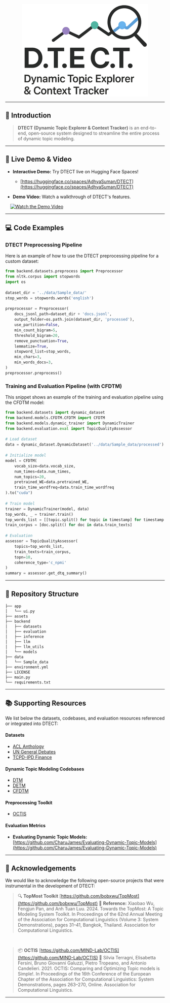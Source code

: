 
<p align="center">
  <img src="https://github.com/AdhyaSuman/DTECT/blob/main/assets/Logo_light.png" width="400"/>
</p>

-----

## 👋 Introduction

> **DTECT (Dynamic Topic Explorer & Context Tracker)** is an end-to-end, open-source system designed to streamline the entire process of dynamic topic modeling.

-----

## 🚀 Live Demo & Video

  * **Interactive Demo:** Try DTECT live on Hugging Face Spaces\!

      * [https://huggingface.co/spaces/AdhyaSuman/DTECT](https://huggingface.co/spaces/AdhyaSuman/DTECT)

* **Demo Video:** Watch a walkthrough of DTECT's features.



    [![Watch the Demo Video](https://img.youtube.com/vi/B8nNfxFoJAU/0.jpg)](https://www.youtube.com/watch?v=B8nNfxFoJAU)

-----

## 💻 Code Examples

### DTECT Preprocessing Pipeline

Here is an example of how to use the DTECT preprocessing pipeline for a custom dataset:

```python
from backend.datasets.preprocess import Preprocessor
from nltk.corpus import stopwords
import os

dataset_dir = '../data/Sample_data/'
stop_words = stopwords.words('english')

preprocessor = Preprocessor(
    docs_jsonl_path=dataset_dir + 'docs.jsonl',
    output_folder=os.path.join(dataset_dir, 'processed'),
    use_partition=False,
    min_count_bigram=5,
    threshold_bigram=20,
    remove_punctuation=True,
    lemmatize=True,
    stopword_list=stop_words,
    min_chars=3,
    min_words_docs=3,
)
preprocessor.preprocess()
```

### Training and Evaluation Pipeline (with CFDTM)

This snippet shows an example of the training and evaluation pipeline using the CFDTM model:

```python
from backend.datasets import dynamic_dataset
from backend.models.CFDTM.CFDTM import CFDTM
from backend.models.dynamic_trainer import DynamicTrainer
from backend.evaluation.eval import TopicQualityAssessor

# Load dataset
data = dynamic_dataset.DynamicDataset('../data/Sample_data/processed')

# Initialize model
model = CFDTM(
    vocab_size=data.vocab_size,
    num_times=data.num_times,
    num_topics=20,
    pretrained_WE=data.pretrained_WE,
    train_time_wordfreq=data.train_time_wordfreq
).to("cuda")

# Train model
trainer = DynamicTrainer(model, data)
top_words, _ = trainer.train()
top_words_list = [[topic.split() for topic in timestamp] for timestamp in top_words]
train_corpus = [doc.split() for doc in data.train_texts]

# Evaluation
assessor = TopicQualityAssessor(
    topics=top_words_list,
    train_texts=train_corpus,
    topn=10,
    coherence_type='c_npmi'
)
summary = assessor.get_dtq_summary()
```
---

## 📁 Repository Structure

```
├── app
│   └── ui.py
├── assets
├── backend
│   ├── datasets
│   ├── evaluation
│   ├── inference
│   ├── llm
│   ├── llm_utils
│   └── models
├── data
│   └── Sample_data
├── environment.yml
├── LICENSE
├── main.py
└── requirements.txt
```

-----

## 📚 Supporting Resources

We list below the datasets, codebases, and evaluation resources referenced or integrated into DTECT:

#### Datasets

- [ACL Anthology](https://aclanthology.org/)
- [UN General Debates](https://www.kaggle.com/datasets/unitednations/un-general-debates)
- [TCPD-IPD Finance](https://tcpd.ashoka.edu.in/question-hour/)

#### Dynamic Topic Modeling Codebases

- [DTM](https://github.com/bobxwu/TopMost/blob/main/topmost/trainers/dynamic/DTM_trainer.py)
- [DETM](https://github.com/bobxwu/TopMost/blob/main/topmost/models/dynamic/DETM.py)
- [CFDTM](https://github.com/bobxwu/TopMost/tree/main/topmost/models/dynamic/CFDTM)

#### Preprocessing Toolkit

- [OCTIS](https://github.com/MIND-Lab/OCTIS)

#### Evaluation Metrics

  * **Evaluating Dynamic Topic Models:** [https://github.com/CharuJames/Evaluating-Dynamic-Topic-Models](https://github.com/CharuJames/Evaluating-Dynamic-Topic-Models)

---

## 🙏 Acknowledgements

We would like to acknowledge the following open-source projects that were instrumental in the development of DTECT:

> 🔍 **TopMost Toolkit**
> [https://github.com/bobxwu/TopMost](https://github.com/bobxwu/TopMost)
> 📌 **Reference:** Xiaobao Wu, Fengjun Pan, and Anh Tuan Luu. 2024. Towards the TopMost: A Topic Modeling System Toolkit. In Proceedings of the 62nd Annual Meeting of the Association for Computational Linguistics (Volume 3: System Demonstrations), pages 31–41, Bangkok, Thailand. Association for Computational Linguistics.

<br>

> 📦 **OCTIS**
> [https://github.com/MIND-Lab/OCTIS](https://github.com/MIND-Lab/OCTIS)
> 📌 Silvia Terragni, Elisabetta Fersini, Bruno Giovanni Galuzzi, Pietro Tropeano, and Antonio Candelieri. 2021. OCTIS: Comparing and Optimizing Topic models is Simple!. In Proceedings of the 16th Conference of the European Chapter of the Association for Computational Linguistics: System Demonstrations, pages 263–270, Online. Association for Computational Linguistics.

---
